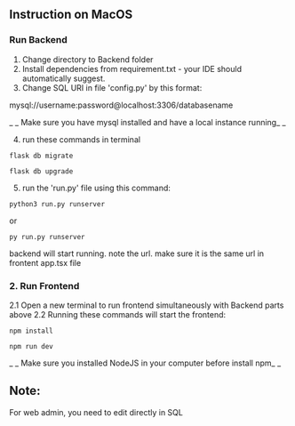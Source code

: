 ## Instruction on MacOS

### Run Backend
1. Change directory to Backend folder
2. Install dependencies from requirement.txt - your IDE should automatically suggest.
3. Change SQL URI in file 'config.py' by this format: 

mysql://username:password@localhost:3306/databasename

_ _ Make sure you have mysql installed and have a local instance running_ _

4. run these commands in terminal

`flask db migrate`

`flask db upgrade`

5. run the 'run.py' file using this command:

`python3 run.py runserver`

or 

`py run.py runserver`

backend will start running. note the url. make sure it is the same url in frontent app.tsx file

### 2. Run Frontend
   2.1 Open a new terminal to run frontend simultaneously with Backend parts above
   2.2 Running these commands will start the frontend:

`npm install`

`npm run dev`

_ _ Make sure you installed NodeJS in your computer before install npm_ _

## Note:
For web admin, you need to edit directly in SQL
